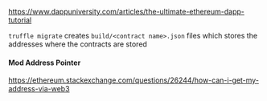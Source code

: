 https://www.dappuniversity.com/articles/the-ultimate-ethereum-dapp-tutorial


`truffle migrate` creates `build/<contract name>.json`
files which stores the addresses where the contracts are stored

#### Mod Address Pointer
https://ethereum.stackexchange.com/questions/26244/how-can-i-get-my-address-via-web3